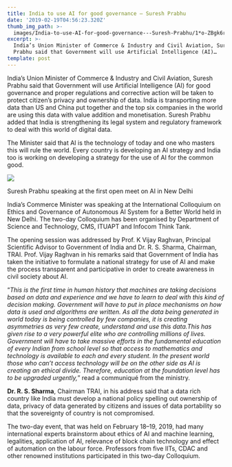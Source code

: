```yaml
---
title: India to use AI for good governance — Suresh Prabhu
date: '2019-02-19T04:56:23.320Z'
thumb_img_path: >-
  images/India-to-use-AI-for-good-governance---Suresh-Prabhu/1*o-ZBgk6rEi3SBRr_psAoyA.jpeg
excerpt: >-
  India’s Union Minister of Commerce & Industry and Civil Aviation, Suresh
  Prabhu said that Government will use Artificial Intelligence (AI)…
template: post
---
```

India’s Union Minister of Commerce & Industry and Civil Aviation, Suresh Prabhu said that Government will use Artificial Intelligence (AI) for good governance and proper regulations and corrective action will be taken to protect citizen’s privacy and ownership of data. India is transporting more data than US and China put together and the top six companies in the world are using this data with value addition and monetisation. Suresh Prabhu added that India is strengthening its legal system and regulatory framework to deal with this world of digital data.

The Minister said that AI is the technology of today and one who masters this will rule the world. Every country is developing an AI strategy and India too is working on developing a strategy for the use of AI for the common good.

![](/images/India-to-use-AI-for-good-governance---Suresh-Prabhu/1*o-ZBgk6rEi3SBRr_psAoyA.jpeg)

<figcaption>Suresh Prabhu speaking at the first open meet on AI in New&nbsp;Delhi</figcaption>

India’s Commerce Minister was speaking at the International Colloquium on Ethics and Governance of Autonomous AI System for a Better World held in New Delhi. The two-day Colloquium has been organised by Department of Science and Technology, CMS, ITUAPT and Infocom Think Tank.

The opening session was addressed by Prof. K Vijay Raghvan, Principal Scientific Advisor to Government of India and Dr. R. S. Sharma, Chairman, TRAI. Prof. Vijay Raghvan in his remarks said that Government of India has taken the initiative to formulate a national strategy for use of AI and make the process transparent and participative in order to create awareness in civil society about AI.

“*This is the first time in human history that machines are taking decisions based on data and experience and we have to learn to deal with this kind of decision making. Government will have to put in place mechanisms on how data is used and algorithms are written. As all the data being generated in world today is being controlled by few companies, it is creating asymmetries as very few create, understand and use this data.This has given rise to a very powerful elite who are controlling millions of lives. Government will have to take massive efforts in the fundamental education of every Indian from school level so that access to mathematics and technology is available to each and every student. In the present world those who can’t access technology will be on the other side as AI is creating an ethical divide. Therefore, education at the foundation level has to be upgraded urgently,*” read a communiqué from the ministry.

**Dr. R. S. Sharma**, Chairman TRAI, in his address said that a data rich country like India must develop a national policy spelling out ownership of data, privacy of data generated by citizens and issues of data portability so that the sovereignty of country is not compromised.

The two-day event, that was held on February 18–19, 2019, had many international experts brainstorm about ethics of AI and machine learning, legalities, application of AI, relevance of block chain technology and effect of automation on the labour force. Professors from five IITs, CDAC and other renowned institutions participated in this two-day Colloquium.

